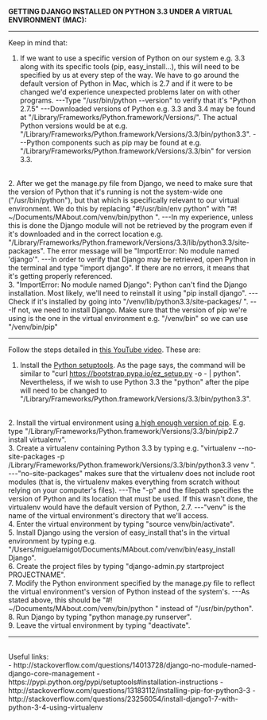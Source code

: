 <b>GETTING DJANGO INSTALLED ON PYTHON 3.3 UNDER A VIRTUAL ENVIRONMENT (MAC):</b>

<hr>

Keep in mind that:
<br />
1. If we want to use a specific version of Python on our system e.g. 3.3 along with its specific tools (pip, easy_install...), this will need to be specified by us at every step of the way. We have to go around the default version of Python in Mac, which is 2.7 and if it were to be changed we'd experience unexpected problems later on with other programs.
---Type "/usr/bin/python --version" to verify that it's "Python 2.7.5"
---Downloaded versions of Python e.g. 3.3 and 3.4 may be found at "/Library/Frameworks/Python.framework/Versions/". The actual Python versions would be at e.g. "/Library/Frameworks/Python.framework/Versions/3.3/bin/python3.3".
---Python components such as pip may be found at e.g. "/Library/Frameworks/Python.framework/Versions/3.3/bin" for version 3.3.
<br />
2. After we get the manage.py file from Django, we need to make sure that the version of Python that it's running is not the system-wide one ("/usr/bin/python"), but that which is specifically relevant to our virtual environment. We do this by replacing "#!/usr/bin/env python" with "#! ~/Documents/MAbout.com/venv/bin/python
".
---In my experience, unless this is done the Django module will not be retrieved by the program even if it's downloaded and in the correct location e.g. "/Library/Frameworks/Python.framework/Versions/3.3/lib/python3.3/site-packages". The error message will be "ImportError: No module named 'django'".
---In order to verify that Django may be retrieved, open Python in the terminal and type "import django". If there are no errors, it means that it's getting properly referenced.
<br />
3. "ImportError: No module named Django": Python can't find the Django installation. Most likely, we'll need to reinstall it using "pip install django".
---Check if it's installed by going into "/venv/lib/python3.3/site-packages/
".
---If not, we need to install Django. Make sure that the version of pip we're using is the one in the virtual environment e.g. "/venv/bin" so we can use "/venv/bin/pip"

<br />

<hr>

Follow the steps detailed in <a href="https://www.youtube.com/watch?v=oT1A1KKf0SI">this YouTube video</a>. These are:
<br />
1. Install the <a href="https://pypi.python.org/pypi/setuptools#installation-instructions">Python setuptools</a>. As the page says, the command will be
similar to "curl https://bootstrap.pypa.io/ez_setup.py -o - | python". Nevertheless, if we wish to use Python 3.3 the "python" after the pipe will need to be changed to "/Library/Frameworks/Python.framework/Versions/3.3/bin/python3.3".
<br />
2. Install the virtual environment using <a href="http://virtualenv.readthedocs.org/en/latest/virtualenv.html">a high enough version of pip</a>. E.g. type "/Library/Frameworks/Python.framework/Versions/3.3/bin/pip2.7 install virtualenv".
<br />
3. Create a virtualenv containing Python 3.3 by typing e.g. "virtualenv --no-site-packages -p /Library/Frameworks/Python.framework/Versions/3.3/bin/python3.3 venv
".
---"no-site-packages" makes sure that the virtualenv does not include root modules (that is, the virtualenv makes everything from scratch without relying on your computer's files).
---The "-p" and the filepath specifies the version of Python and its location that must be used. If this wasn't done, the virtualenv would have the default version of Python, 2.7.
---"venv" is the name of the virtual environment's directory that we'll access.
<br />
4. Enter the virtual environment by typing "source venv/bin/activate".
<br />
5. Install Django using the version of easy_install that's in the virtual environment by typing e.g. "/Users/miguelamigot/Documents/MAbout.com/venv/bin/easy_install Django".
<br />
6. Create the project files by typing "django-admin.py startproject PROJECTNAME".
<br />
7. Modify the Python environment specified by the manage.py file to reflect the virtual environment's version of Python instead of the system's.
---As stated above, this should be "#! ~/Documents/MAbout.com/venv/bin/python
" instead of "/usr/bin/python".
<br />
8. Run Django by typing "python manage.py runserver".
<br />
9. Leave the virtual environment by typing "deactivate".
<br />


<hr>

<br />
Useful links:
<br />
- http://stackoverflow.com/questions/14013728/django-no-module-named-django-core-management
- https://pypi.python.org/pypi/setuptools#installation-instructions
- http://stackoverflow.com/questions/13183112/installing-pip-for-python3-3
- http://stackoverflow.com/questions/23256054/install-django1-7-with-python-3-4-using-virtualenv
